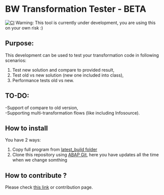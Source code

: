# BW Transformation Tester - BETA

[![CI](https://github.com/pawelwiejkut/bw_trfn_tester/actions/workflows/build.yml/badge.svg?branch=main)](https://github.com/pawelwiejkut/bw_trfn_tester/actions/workflows/build.yml)
Warning:
This tool is currently under development, you are using this on your own risk :)

## Purpose:
This development can be used to test your transformation code in following scenarios:

1.  Test new solution and compare to provided result,
2.  Test old vs new solution (new one included into class),
3.  Performance tests old vs new.

## TO-DO:<br />
-Support of compare to old version,<br />
-Supporting multi-transformation flows (like including Infosource).

## How to install
You have 2 ways:
1. Copy full program from [latest_build folder](https://raw.githubusercontent.com/pawelwiejkut/bw_trfn_tester/main/last_build/zbw_trfn_tester.abap)
2. Clone this repository using [ABAP Git](https://github.com/larshp/abapGit), here you have updates all the time when we change somthing

## How to contribute ?

Please check [this link](https://pawelwiejkut.net/how-to-contribute-abap-projects-on-github/) or contribution page.
